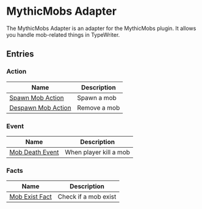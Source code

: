 # MythicMobs Adapter

The MythicMobs Adapter is an adapter for the MythicMobs plugin. It allows you handle mob-related things in TypeWriter.

## Entries

### Action

| Name                                                                        | Description  |
|-----------------------------------------------------------------------------|--------------|
| [Spawn Mob Action](MythicMobsAdapter/entries/action/despawn_mythicmobs_mob) | Spawn a mob  |
| [Despawn Mob Action](MythicMobsAdapter/entries/action/spawn_mythicmobs_mob) | Remove a mob |

### Event

| Name                                                                  | Description            |
|-----------------------------------------------------------------------|------------------------|
| [Mob Death Event](MythicMobsAdapter/entries/action/on_mythic_mob_die) | When player kill a mob |

### Facts

| Name                                                                   | Description          |
|------------------------------------------------------------------------|----------------------|
| [Mob Exist Fact](MythicMobsAdapter/entries/fact/mythic_mob_count_fact) | Check if a mob exist |
